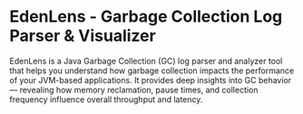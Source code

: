 # EdenLens - Garbage Collection Log Parser & Visualizer

EdenLens is a Java Garbage Collection (GC) log parser and analyzer tool that helps you understand how garbage collection impacts the performance of your JVM-based applications. It provides deep insights into GC behavior — revealing how memory reclamation, pause times, and collection frequency influence overall throughput and latency.